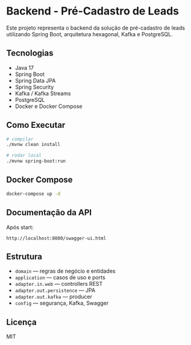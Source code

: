 # Backend - Pré-Cadastro de Leads

Este projeto representa o backend da solução de pré-cadastro de leads utilizando Spring Boot, arquitetura hexagonal, Kafka e PostgreSQL.

## Tecnologias

- Java 17
- Spring Boot
- Spring Data JPA
- Spring Security
- Kafka / Kafka Streams
- PostgreSQL
- Docker e Docker Compose

## Como Executar

```bash
# compilar
./mvnw clean install

# rodar local
./mvnw spring-boot:run
```

## Docker Compose

```bash
docker-compose up -d
```

## Documentação da API

Após start:
```
http://localhost:8080/swagger-ui.html
```

## Estrutura

- `domain` — regras de negócio e entidades
- `application` — casos de uso e ports
- `adapter.in.web` — controllers REST
- `adapter.out.persistence` — JPA
- `adapter.out.kafka` — producer
- `config` — segurança, Kafka, Swagger

## Licença

MIT